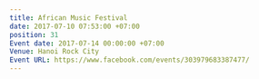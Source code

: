 ```yaml
---
title: African Music Festival
date: 2017-07-10 07:53:00 +07:00
position: 31
Event date: 2017-07-14 00:00:00 +07:00
Venue: Hanoi Rock City
Event URL: https://www.facebook.com/events/303979683387477/
---
```


